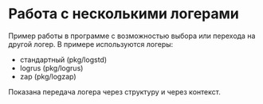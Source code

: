 # Работа с несколькими логерами

Пример работы в программе с возможностью выбора или перехода на другой логер.
В примере используются логеры:

- стандартный (pkg/logstd)
- logrus (pkg/logrus)
- zap  (pkg/logzap)

Показана передача логера через структуру и через контекст.
